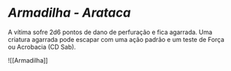 # *Armadilha - Arataca*

A vítima sofre 2d6 pontos de dano de perfuração e fica agarrada. Uma criatura agarrada pode escapar com uma ação padrão e um teste de Força ou Acrobacia (CD Sab).

![[Armadilha]]
